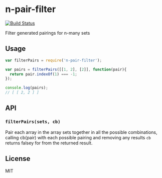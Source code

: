 n-pair-filter
=============

[![Build Status](https://travis-ci.org/phated/n-pair-filter.svg?branch=master)](https://travis-ci.org/phated/n-pair-filter)

Filter generated pairings for n-many sets

## Usage

```js
var filterPairs = require('n-pair-filter');

var pairs = filterPairs([[1, 2], [2]], function(pair){
  return pair.indexOf(1) === -1;
});

console.log(pairs);
// [ [ 2, 2 ] ]
```

## API

### `filterPairs(sets, cb)`

Pair each array in the array sets together in all the possible combinations, calling cb(pair) with each possible pairing and removing any results `cb` returns falsey for from the returned result.

## License

MIT

